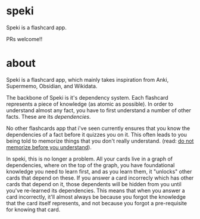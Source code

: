 # speki


Speki is a flashcard app.

PRs welcome!!

# about 

Speki is a flashcard app, which mainly takes inspiration from Anki, Supermemo, Obsidian, and Wikidata.

The backbone of Speki is it's dependency system. Each flashcard represents a piece of knowledge (as atomic as possible).
In order to understand almost any fact, you have to first understand a number of other facts. These are its _dependencies_.

No other flashcards app that i've seen currently ensures that you know the dependencies of a fact before it quizzes you on it. This often
leads to you being told to memorize things that you don't really understand. (read: [do not memorize before you understand](https://supermemo.guru/wiki/Do_not_memorize_before_you_understand)).

In speki, this is no longer a problem. All your cards live in a graph of dependencies, where on the top of the graph, you have foundational knowledge you need to learn first, and as you learn them, it "unlocks" other cards that depend on these. If you answer a card incorrecly which has other cards that depend on it, those dependents will be hidden from you until you've re-learned its dependencies. This means that when you answer a card incorrectly, it'll almost always be because you forgot the knowledge that the card itself represents, and not because you forgot a pre-requisite for knowing that card. 
